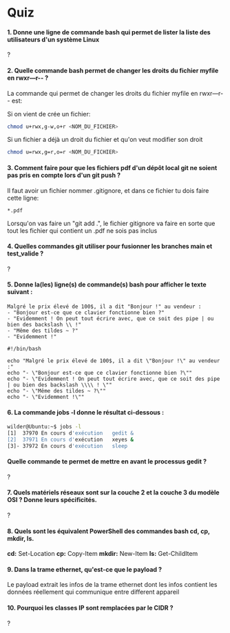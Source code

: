 # Quiz

#### 1. Donne une ligne de commande bash qui permet de lister la liste des utilisateurs d'un système Linux

?

#### 2. Quelle commande bash permet de changer les droits du fichier myfile en rwxr—r-- ?

La commande qui permet de changer les droits du fichier myfile en rwxr—r-- est:

Si on vient de crée un fichier:
```bash
chmod u+rwx,g-w,o+r <NOM_DU_FICHIER>
```
Si un fichier a déjà un droit du fichier et qu'on veut modifier son droit
```bash
chmod u=rwx,g=r,o=r <NOM_DU_FICHIER>
```

#### 3. Comment faire pour que les fichiers pdf d'un dépôt local git ne soient pas pris en compte lors d'un git push ?

Il faut avoir un fichier nommer .gitignore, et dans ce fichier tu dois faire cette ligne:
```
*.pdf
```
Lorsqu'on vas faire un "git add .", le fichier gitignore va faire en sorte que tout les fichier qui contient un .pdf ne sois pas inclus

#### 4. Quelles commandes git utiliser pour fusionner les branches main et test_valide ?

?

#### 5. Donne la(les) ligne(s) de commande(s) bash pour afficher le texte suivant :
```
Malgré le prix élevé de 100$, il a dit "Bonjour !" au vendeur :
- "Bonjour est-ce que ce clavier fonctionne bien ?"
- "Evidemment ! On peut tout écrire avec, que ce soit des pipe | ou bien des backslash \\ !"
- "Même des tildes ~ ?"
- "Evidemment !"
```

```
#!/bin/bash

echo "Malgré le prix élevé de 100$, il a dit \"Bonjour !\" au vendeur :"
echo "- \"Bonjour est-ce que ce clavier fonctionne bien ?\""
echo "- \"Evidemment ! On peut tout écrire avec, que ce soit des pipe | ou bien des backslash \\\\ ! \""
echo "- \"Même des tildes ~ ?\""
echo "- \"Evidemment !\""
```

#### 6. La commande jobs -l donne le résultat ci-dessous :
```bash
wilder@Ubuntu:~$ jobs -l
[1]  37970 En cours d'exécution   gedit &
[2]  37971 En cours d'exécution   xeyes &
[3]- 37972 En cours d'exécution   sleep
```
#### Quelle commande te permet de mettre en avant le processus gedit ?

?

#### 7. Quels matériels réseaux sont sur la couche 2 et la couche 3 du modèle OSI ? Donne leurs spécificités.

?

#### 8. Quels sont les équivalent PowerShell des commandes bash cd, cp, mkdir, ls.

**cd:** Set-Location
**cp:** Copy-Item
**mkdir:** New-Item
**ls:** Get-ChildItem

#### 9. Dans la trame ethernet, qu'est-ce que le payload ?

Le payload extrait les infos de la trame ethernet dont les infos contient les données réellement qui communique entre different appareil

#### 10. Pourquoi les classes IP sont remplacées par le CIDR ?

?
